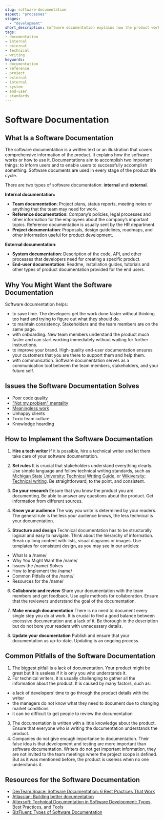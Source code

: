 ```yaml
---
slug: software-documentation
aspect: "processes"
stages:
  - "development"
short_description: Software documentation explains how the product works or how to use it. Different types of software documentation are created through the whole product development lifecycle.
tags:
- documentation
- internal
- external
- technical
- writing
keywords:
- documentation
- reference
- project
- external
- internal
- system
- end-user
- standards
---
```


# Software Documentation 

## What Is a Software Documentation 
The software documentation is a written text or an illustration that covers comprehensive information of the product. It explains how the software works or how to use it. Documentations aim to accomplish two important things: to inform users and to enable users to successfully accomplish something. Software documents are used in every stage of the product life cycle.  

There are two types of software documentation: **internal** and **external**.

**Internal documentation:**

- **Team documentation**: Project plans, status reports, meeting notes or anything that the team may need for work. 
- **Reference documentation**: Company’s policies, legal processes and other information for the employees about the company’s important topics. Reference documentation is usually sent by the HR department. 
- **Project documentation**: Proposals, design guidelines, roadmaps, and other information useful for product development. 

**External documentation:**
- **System documentation**: Description of the code, API, and other processes that developers need for creating a specific product. 
- **End-user documentation**: Readme, installation guides, tutorials and other types of product documentation provided for the end users. 

## Why You Might Want the Software Documentation
Software documentation helps:

- to save time. The developers get the work done faster without thinking too hard and trying to figure out what they should do.
- to maintain consistency. Stakeholders and the team members are on the same page.
- with onboarding. New team members understand the product much faster and can start working immediately without waiting for further instructions.
- to improve your brand. High-quality end-user documentation ensures your customers that you are there to support them and help them.
- with communication. Software documentation serves as a communication tool between the team members, stakeholders, and your future self.

## Issues the Software Documentation Solves
- [Poor code quality](/issues/poor-code-quality)
- ["Not my problem" mentality](/issues/not-my-problem-mentality)
- [Meaningless work](/issues/meaningless-work)
- Unhappy clients
- Toxic team culture
- Knowledge hoarding

## How to Implement the Software Documentation

1. **Hire a tech writer**
  If it is possible, hire a technical writer and let them take care of your software documentation.

2. **Set rules**
  It is crucial that stakeholders understand everything clearly. Use simple language and follow technical writing standards, such as [Michigan State University: Technical Writing Guide](https://msu.edu/course/be/485/bewritingguideV2.0.pdf), or [Wikiversity: Technical writing](https://en.wikiversity.org/wiki/Technical_writing). Be straightforward, to the point, and consistent.

3. **Do your research**
  Ensure that you know the product you are documenting. Be able to answer any questions about the product. Get information from different sources.

4. **Know your audience**
  The way you write is determined by your readers. The general rule is the less your audience knows, the less technical is your documentation.

5. **Structure and design**
  Technical documentation has to be structurally logical and easy to navigate. Think about the hierarchy of information. Break up long content with lists, visual diagrams or images. Use templates for consistent design, as you may see in our articles:

- What Is a /name/
- Why You Might Want the /name/
- Issues the /name/ Solves
- How to Implement the /name/
- Common Pitfalls of the /name/
- Resources for the /name/

6. **Collaborate and review**
Share your documentation with the team members and get feedback. Use agile methods for collaboration. Ensure that the reviewers understand the goal of the documentation.

7. **Make enough documentation**
There is no need to document every single step you do at work. It is crucial to find a good balance between excessive documentation and a lack of it. Be thorough in the description but do not bore your readers with unnecessary details.

8. **Update your documentation**
Publish and ensure that your documentation us up-to-date. Updating is an ongoing process.

## Common Pitfalls of the Software Documentation

1. The biggest pitfall is a lack of documentation. Your product might be great but it is useless if it is only you who understands it. 
2. For technical writers, it is usually challenging to gather all the information about the product. It is caused by many factors, such as: 
- a lack of developers’ time to go through the product details with the writer
- the managers do not know what they need to document due to changing market conditions
- it can be difficult to get people to review the documentation
3. The documentation is written with a little knowledge about the product. Ensure that everyone who is writing the documentation understands the product.
4. Companies do not give enough importance to documentation. Their false idea is that development and testing are more important than software documentation. Writers do not get important information, they are not invited to the team meetings where the project scope is defined. But as it was mentioned before, the product is useless when no one understands it.

## Resources for the Software Documentation
- [DevTeam.Space: Software Documentation: 6 Best Practices That Work](https://www.devteam.space/blog/software-documentation-6-best-practices-that-work/)
- [Atlassian: Building better documentation](https://www.atlassian.com/software/confluence/documentation)
- [Altexsoft: Technical Documentation in Software Development: Types, Best Practices, and Tools](https://www.altexsoft.com/blog/business/technical-documentation-in-software-development-types-best-practices-and-tools/)
- [BizFluent: Types of Software Documentation](https://bizfluent.com/13657938/types-of-software-documentation)
